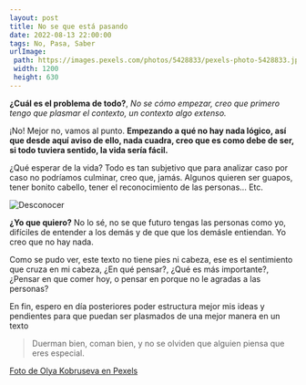 ```yaml
---
layout: post
title: No se que está pasando
date: 2022-08-13 22:00:00
tags: No, Pasa, Saber
urlImage:
 path: https://images.pexels.com/photos/5428833/pexels-photo-5428833.jpeg?auto=compress&cs=tinysrgb&h=640&w=958
 width: 1200
 height: 630
---
```


**¿Cuál es el problema de todo?**, *No se cómo empezar, creo que primero tengo que plasmar el contexto, un contexto algo extenso.*

¡No! Mejor no, vamos al punto. **Empezando a qué no hay nada lógico, así que desde aquí aviso de ello, nada cuadra, creo que es como debe de ser, si todo tuviera sentido, la vida sería fácil.**

¿Qué esperar de la vida? Todo es tan subjetivo que para analizar caso por caso no podríamos culminar, creo que, jamás. 
Algunos quieren ser guapos, tener bonito cabello, tener el reconocimiento de las personas... Etc. 

![Desconocer](https://images.pexels.com/photos/5428833/pexels-photo-5428833.jpeg?auto=compress&cs=tinysrgb&h=640&w=958)

**¿Yo que quiero?** No lo sé, no se que futuro tengas las personas como yo, difíciles de entender a los demás y de que que los demásle entiendan. Yo creo que no hay nada.

Como se pudo ver, este texto no tiene pies ni cabeza, ese es el sentimiento que cruza en mi cabeza, ¿En qué pensar?, ¿Qué es más importante?, ¿Pensar en que comer hoy, o pensar en porque no le agradas a las personas?

En fin, espero en día posteriores poder estructura mejor mis ideas y pendientes para que puedan ser plasmados de una mejor manera en un texto


>Duerman bien, coman bien, y no se olviden que alguien piensa que eres especial.


[Foto de Olya Kobruseva en Pexels](https://www.pexels.com/es-es/foto/persona-con-dificultad-y-preguntas-en-estudios-5428833/ "Foto de Kaique Rocha en Pexels")

